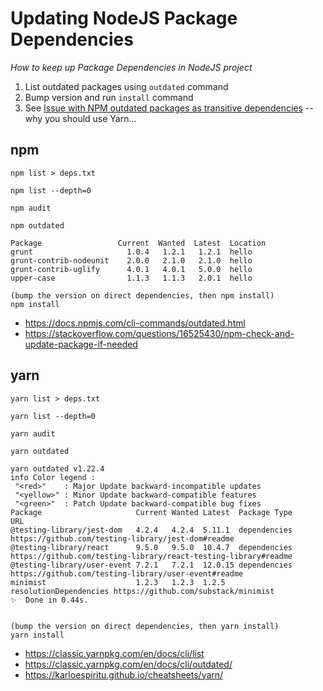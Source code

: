 # Updating NodeJS Package Dependencies

_How to keep up Package Dependencies in NodeJS project_

1. List outdated packages using `outdated` command
2. Bump version and run `install` command
3. See [Issue with NPM outdated packages as transitive dependencies](https://github.com/victorskl/node-tute/tree/master/01-npm-grunt/deps_issue) -- why you should use Yarn...

## npm

```
npm list > deps.txt

npm list --depth=0

npm audit

npm outdated

Package                 Current  Wanted  Latest  Location
grunt                     1.0.4   1.2.1   1.2.1  hello
grunt-contrib-nodeunit    2.0.0   2.1.0   2.1.0  hello
grunt-contrib-uglify      4.0.1   4.0.1   5.0.0  hello
upper-case                1.1.3   1.1.3   2.0.1  hello

(bump the version on direct dependencies, then npm install)
npm install
```

- https://docs.npmjs.com/cli-commands/outdated.html
- https://stackoverflow.com/questions/16525430/npm-check-and-update-package-if-needed

## yarn

```
yarn list > deps.txt

yarn list --depth=0

yarn audit

yarn outdated

yarn outdated v1.22.4
info Color legend :
 "<red>"    : Major Update backward-incompatible updates
 "<yellow>" : Minor Update backward-compatible features
 "<green>"  : Patch Update backward-compatible bug fixes
Package                     Current Wanted Latest  Package Type           URL
@testing-library/jest-dom   4.2.4   4.2.4  5.11.1  dependencies           https://github.com/testing-library/jest-dom#readme
@testing-library/react      9.5.0   9.5.0  10.4.7  dependencies           https://github.com/testing-library/react-testing-library#readme
@testing-library/user-event 7.2.1   7.2.1  12.0.15 dependencies           https://github.com/testing-library/user-event#readme
minimist                    1.2.3   1.2.3  1.2.5   resolutionDependencies https://github.com/substack/minimist
✨  Done in 0.44s.


(bump the version on direct dependencies, then yarn install)
yarn install
```

- https://classic.yarnpkg.com/en/docs/cli/list
- https://classic.yarnpkg.com/en/docs/cli/outdated/
- https://karloespiritu.github.io/cheatsheets/yarn/
